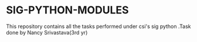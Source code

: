 # SIG-PYTHON-MODULES
This repository contains all the tasks performed under csi's sig python .Task done by Nancy Srivastava(3rd yr)   
